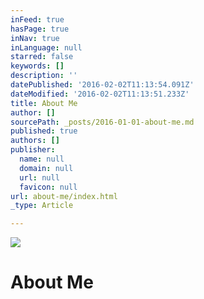 ```yaml
---
inFeed: true
hasPage: true
inNav: true
inLanguage: null
starred: false
keywords: []
description: ''
datePublished: '2016-02-02T11:13:54.091Z'
dateModified: '2016-02-02T11:13:51.233Z'
title: About Me
author: []
sourcePath: _posts/2016-01-01-about-me.md
published: true
authors: []
publisher:
  name: null
  domain: null
  url: null
  favicon: null
url: about-me/index.html
_type: Article

---
```

![](https://s3-us-west-2.amazonaws.com/the-grid-img/p/6cbfb4571c1be03477c4831c1076f674bcfda7ec.jpg)

# About Me